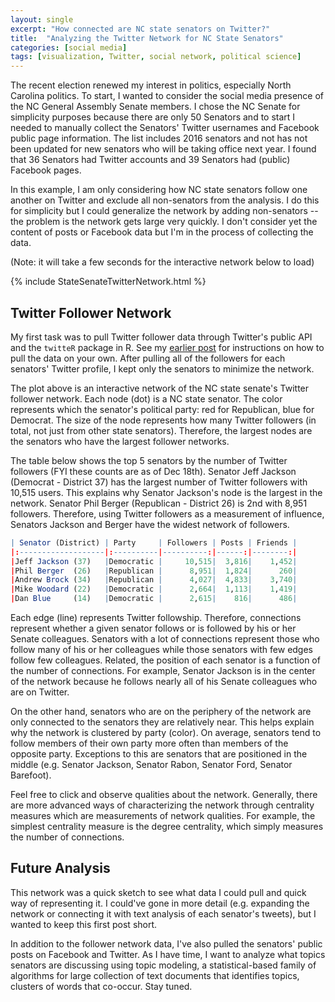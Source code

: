 ```yaml
---
layout: single
excerpt: "How connected are NC state senators on Twitter?" 
title:  "Analyzing the Twitter Network for NC State Senators"
categories: [social media]
tags: [visualization, Twitter, social network, political science]
---
```


The recent election renewed my interest in politics, especially North Carolina politics. To start, I wanted to consider the social media presence of the NC General Assembly Senate members. I chose the NC Senate for simplicity purposes because there are only 50 Senators and to start I needed to manually collect the Senators' Twitter usernames and Facebook public page information. The list includes 2016 senators and not has not been updated for new senators who will be taking office next year. I found that 36 Senators had Twitter accounts and 39 Senators had (public) Facebook pages. 

In this example, I am only considering how NC state senators follow one another on Twitter and exclude all non-senators from the analysis. I do this for simplicity but I could generalize the network by adding non-senators -- the problem is the network gets large very quickly. I don't consider yet the content of posts or Facebook data but I'm in the process of collecting the data.

(Note: it will take a few seconds for the interactive network below to load)

{% include StateSenateTwitterNetwork.html %}



Twitter Follower Network
------------------------

My first task was to pull Twitter follower data through Twitter's public API and the `twitteR` package in R. See my [earlier post](https://wesslen.github.io/twitter/twitter-get-followers/) for instructions on how to pull the data on your own. After pulling all of the followers for each senators' Twitter profile, I kept only the senators to minimize the network.

The plot above is an interactive network of the NC state senate's Twitter follower network. Each node (dot) is a NC state senator. The color represents which the senator's political party: red for Republican, blue for Democrat. The size of the node represents how many Twitter followers (in total, not just from other state senators). Therefore, the largest nodes are the senators who have the largest follower networks.

The table below shows the top 5 senators by the number of Twitter followers (FYI these counts are as of Dec 18th). Senator Jeff Jackson (Democrat - District 37) has the largest number of Twitter followers with 10,515 users. This explains why Senator Jackson's node is the largest in the network. Senator Phil Berger (Republican - District 26) is 2nd with 8,951 followers. Therefore, using Twitter followers as a measurement of influence, Senators Jackson and Berger have the widest network of followers.

``` r
| Senator (District) | Party     | Followers | Posts | Friends |
|:-------------------|:----------|----------:|------:|--------:|
|Jeff Jackson (37)   |Democratic |     10,515|  3,816|    1,452|
|Phil Berger  (26)   |Republican |      8,951|  1,824|      260|
|Andrew Brock (34)   |Republican |      4,027|  4,833|    3,740|
|Mike Woodard (22)   |Democratic |      2,664|  1,113|    1,419|
|Dan Blue     (14)   |Democratic |      2,615|    816|      486|
```

Each edge (line) represents Twitter followship. Therefore, connections represent whether a given senator follows or is followed by his or her Senate colleagues. Senators with a lot of connections represent those who follow many of his or her colleagues while those senators with few edges follow few colleagues. Related, the position of each senator is a function of the number of connections. For example, Senator Jackson is in the center of the network because he follows nearly all of his Senate colleagues who are on Twitter. 

On the other hand, senators who are on the periphery of the network are only connected to the senators they are relatively near. This helps explain why the network is clustered by party (color). On average, senators tend to follow members of their own party more often than members of the opposite party. Exceptions to this are senators that are positioned in the middle (e.g. Senator Jackson, Senator Rabon, Senator Ford, Senator Barefoot). 

Feel free to click and observe qualities about the network. Generally, there are more advanced ways of characterizing the network through centrality measures which are measurements of network qualities. For example, the simplest centrality measure is the degree centrality, which simply measures the number of connections. 

Future Analysis
------------------------

This network was a quick sketch to see what data I could pull and quick way of representing it. I could've gone in more detail (e.g. expanding the network or connecting it with text analysis of each senator's tweets), but I wanted to keep this first post short.

In addition to the follower network data, I've also pulled the senators' public posts on Facebook and Twitter. As I have time, I want to analyze what topics senators are discussing using topic modeling, a statistical-based family of algorithms for large collection of text documents that identifies topics, clusters of words that co-occur. Stay tuned.

